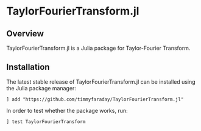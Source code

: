 # TaylorFourierTransform.jl

## Overview

TaylorFourierTransform.jl is a Julia package for Taylor-Fourier Transform.

## Installation

The latest stable release of TaylorFourierTransform.jl can be installed using the Julia package 
manager:

```
] add "https://github.com/timmyfaraday/TaylorFourierTransform.jl"
```

In order to test whether the package works, run:
```
] test TaylorFourierTransform
```